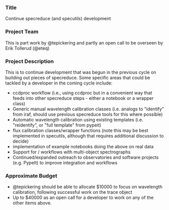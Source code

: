 ### Title
Continue specreduce (and specutils) development

### Project Team
This is part work by @tepickering and partly an open call to be overseen by Erik Tollerud (@eteq)

### Project Description
This is to continue development that was begun in the previous cycle on building out pieces of specreduce.  Some specific areas that could be tackled by a developer in the coming cycle include:
* ccdproc workflow (i.e., using ccdproc but in a convenient way that feeds into other specreduce steps - either a notebook or a wrapper class)
* Generic manual wavelength calibration classes (i.e. analogs to "identify" from iraf, should use previous specreduce tools for this where possible)
* Automatic wavelength calibration using existing templates (i.e. "reidentify", or "full template" from pypeit)
* flux calibration classes/wrapper functions (note this may be best implemented in specutils, although that requires additional discussion to decide)
* implementation of example notebooks doing the above on real data
* Support for / workflows with multi-object spectrographs
* Continued/expanded outreach to observatories and software projects (e.g. PypeIt) to improve integration and workflows

### Approximate Budget

* @tepickering should be able to allocate $10000 to focus on wavelength calibration, following successful work on the trace object
* Up to $40000 as an open call for a developer to work on any of the other items above.
